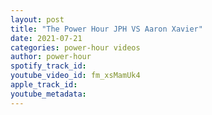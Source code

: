 ```yaml
---
layout: post
title: "The Power Hour JPH VS Aaron Xavier"
date: 2021-07-21
categories: power-hour videos
author: power-hour
spotify_track_id: 
youtube_video_id: fm_xsMamUk4
apple_track_id: 
youtube_metadata: 
---
```

